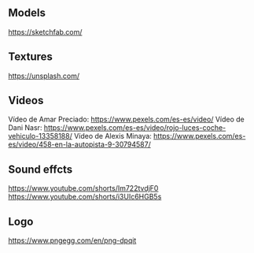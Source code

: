 ## Models
https://sketchfab.com/

## Textures
https://unsplash.com/

## Videos
Vídeo de Amar Preciado: https://www.pexels.com/es-es/video/
Vídeo de Dani Nasr: https://www.pexels.com/es-es/video/rojo-luces-coche-vehiculo-13358188/
Vídeo de Alexis Minaya: https://www.pexels.com/es-es/video/458-en-la-autopista-9-30794587/

## Sound effcts
https://www.youtube.com/shorts/Im722tvdjF0
https://www.youtube.com/shorts/i3UIc6HGB5s

## Logo
https://www.pngegg.com/en/png-dpqit